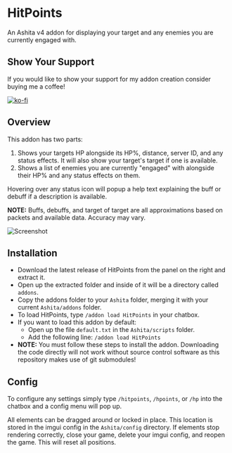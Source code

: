 # HitPoints

An Ashita v4 addon for displaying your target and any enemies you are currently engaged with.

## Show Your Support ##
If you would like to show your support for my addon creation consider buying me a coffee! 

[![ko-fi](https://ko-fi.com/img/githubbutton_sm.svg)](https://ko-fi.com/A0A6JC40H)

## Overview

This addon has two parts:
1) Shows your targets HP alongside its HP%, distance, server ID, and any status effects. It will also show your target's target if one is available.
2) Shows a list of enemies you are currently "engaged" with alongside their HP% and any status effects on them.

Hovering over any status icon will popup a help text explaining the buff or debuff if a description is available.

**NOTE:** Buffs, debuffs, and target of target are all approximations based on packets and available data. Accuracy may vary.

![Screenshot](https://user-images.githubusercontent.com/7691562/248598451-a3f9a6b7-3302-4bf2-becd-e94dd388bc77.png)


## Installation
* Download the latest release of HitPoints from the panel on the right and extract it.
* Open up the extracted folder and inside of it will be a directory called `addons`.
* Copy the addons folder to your `Ashita` folder, merging it with your current `Ashita/addons` folder.
* To load HitPoints, type `/addon load HitPoints` in your chatbox.
* If you want to load this addon by default:
    * Open up the file `default.txt` in the `Ashita/scripts` folder.
    * Add the following line: `/addon load HitPoints`
* **NOTE:** You must follow these steps to install the addon. Downloading the code directly will not work without source control software as this repository makes use of git submodules!

## Config

To configure any settings simply type `/hitpoints`, `/hpoints`, or `/hp` into the chatbox and a config menu will pop up.

All elements can be dragged around or locked in place. This location is stored in the imgui config in the `Ashita/config` directory. If elements stop rendering correctly, close your game, delete your imgui config, and reopen the game. This will reset all positions.
